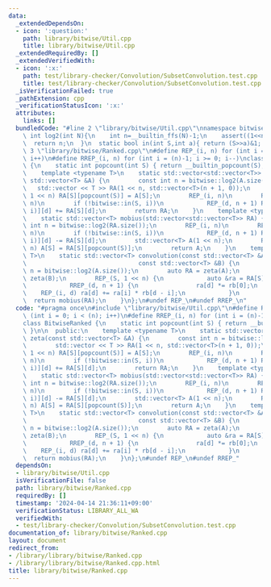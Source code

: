 ```yaml
---
data:
  _extendedDependsOn:
  - icon: ':question:'
    path: library/bitwise/Util.cpp
    title: library/bitwise/Util.cpp
  _extendedRequiredBy: []
  _extendedVerifiedWith:
  - icon: ':x:'
    path: test/library-checker/Convolution/SubsetConvolution.test.cpp
    title: test/library-checker/Convolution/SubsetConvolution.test.cpp
  _isVerificationFailed: true
  _pathExtension: cpp
  _verificationStatusIcon: ':x:'
  attributes:
    links: []
  bundledCode: "#line 2 \"library/bitwise/Util.cpp\"\nnamespace bitwise{\n  static\
    \ int log2(int N){\n    int n=__builtin_ffs(N)-1;\n    assert((1<<n)==N);\n  \
    \  return n;\n  }\n  static bool in(int S,int a){ return (S>>a)&1; }\n}\n#line\
    \ 3 \"library/bitwise/Ranked.cpp\"\n#define REP_(i, n) for (int i = 0; i < (n);\
    \ i++)\n#define RREP_(i, n) for (int i = (n)-1; i >= 0; i--)\nclass BitwiseRanked\
    \ {\n    static int popcount(int S) { return __builtin_popcount(S); }\n\n  public:\n\
    \    template <typename T>\n    static std::vector<std::vector<T>> zeta(const\
    \ std::vector<T> &A) {\n        const int n = bitwise::log2(A.size());\n     \
    \   std::vector << T >> RA(1 << n, std::vector<T>(n + 1, 0));\n        REP_(S,\
    \ 1 << n) RA[S][popcount(S)] = A[S];\n        REP_(i, n)\n        REP_(S, 1 <<\
    \ n)\n        if (!bitwise::in(S, i))\n            REP_(d, n + 1) RA[S | (1 <<\
    \ i)][d] += RA[S][d];\n        return RA;\n    }\n    template <typename T>\n\
    \    static std::vector<T> mobius(std::vector<std::vector<T>> RA) {\n        const\
    \ int n = bitwise::log2(RA.size());\n        REP_(i, n)\n        REP_(S, 1 <<\
    \ n)\n        if (!bitwise::in(S, i))\n            REP_(d, n + 1) RA[S | (1 <<\
    \ i)][d] -= RA[S][d];\n        std::vector<T> A(1 << n);\n        REP_(S, 1 <<\
    \ n) A[S] = RA[S][popcount(S)];\n        return A;\n    }\n    template <typename\
    \ T>\n    static std::vector<T> convolution(const std::vector<T> &A,\n       \
    \                               const std::vector<T> &B) {\n        const int\
    \ n = bitwise::log2(A.size());\n        auto RA = zeta(A);\n        auto RB =\
    \ zeta(B);\n        REP_(S, 1 << n) {\n            auto &ra = RA[S], rb = RB[S];\n\
    \            RREP_(d, n + 1) {\n                ra[d] *= rb[0];\n            \
    \    REP_(i, d) ra[d] += ra[i] * rb[d - i];\n            }\n        }\n      \
    \  return mobius(RA);\n    }\n};\n#undef REP_\n#undef RREP_\n"
  code: "#pragma once\n#include \"library/bitwise/Util.cpp\"\n#define REP_(i, n) for\
    \ (int i = 0; i < (n); i++)\n#define RREP_(i, n) for (int i = (n)-1; i >= 0; i--)\n\
    class BitwiseRanked {\n    static int popcount(int S) { return __builtin_popcount(S);\
    \ }\n\n  public:\n    template <typename T>\n    static std::vector<std::vector<T>>\
    \ zeta(const std::vector<T> &A) {\n        const int n = bitwise::log2(A.size());\n\
    \        std::vector << T >> RA(1 << n, std::vector<T>(n + 1, 0));\n        REP_(S,\
    \ 1 << n) RA[S][popcount(S)] = A[S];\n        REP_(i, n)\n        REP_(S, 1 <<\
    \ n)\n        if (!bitwise::in(S, i))\n            REP_(d, n + 1) RA[S | (1 <<\
    \ i)][d] += RA[S][d];\n        return RA;\n    }\n    template <typename T>\n\
    \    static std::vector<T> mobius(std::vector<std::vector<T>> RA) {\n        const\
    \ int n = bitwise::log2(RA.size());\n        REP_(i, n)\n        REP_(S, 1 <<\
    \ n)\n        if (!bitwise::in(S, i))\n            REP_(d, n + 1) RA[S | (1 <<\
    \ i)][d] -= RA[S][d];\n        std::vector<T> A(1 << n);\n        REP_(S, 1 <<\
    \ n) A[S] = RA[S][popcount(S)];\n        return A;\n    }\n    template <typename\
    \ T>\n    static std::vector<T> convolution(const std::vector<T> &A,\n       \
    \                               const std::vector<T> &B) {\n        const int\
    \ n = bitwise::log2(A.size());\n        auto RA = zeta(A);\n        auto RB =\
    \ zeta(B);\n        REP_(S, 1 << n) {\n            auto &ra = RA[S], rb = RB[S];\n\
    \            RREP_(d, n + 1) {\n                ra[d] *= rb[0];\n            \
    \    REP_(i, d) ra[d] += ra[i] * rb[d - i];\n            }\n        }\n      \
    \  return mobius(RA);\n    }\n};\n#undef REP_\n#undef RREP_"
  dependsOn:
  - library/bitwise/Util.cpp
  isVerificationFile: false
  path: library/bitwise/Ranked.cpp
  requiredBy: []
  timestamp: '2024-04-14 21:36:11+09:00'
  verificationStatus: LIBRARY_ALL_WA
  verifiedWith:
  - test/library-checker/Convolution/SubsetConvolution.test.cpp
documentation_of: library/bitwise/Ranked.cpp
layout: document
redirect_from:
- /library/library/bitwise/Ranked.cpp
- /library/library/bitwise/Ranked.cpp.html
title: library/bitwise/Ranked.cpp
---
```

